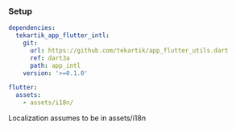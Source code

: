 ### Setup

```yaml
dependencies:
  tekartik_app_flutter_intl:
    git:
      url: https://github.com/tekartik/app_flutter_utils.dart
      ref: dart3a
      path: app_intl
    version: '>=0.1.0'

flutter:
  assets:
    - assets/i18n/
```

Localization assumes to be in assets/i18n

